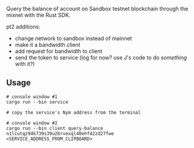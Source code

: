 Query the balance of account on Sandbox testnet blockchain through the mixnet with the Rust SDK.

[//]: # (_Laying the groundwork for upcoming pt2: generating a bandwidth credential._)
pt2 additions: 
- change network to sandbox instead of mainnet 
- make it a bandwidth client 
- add request for bandwidth to client 
- send the token to service (log for now? use J's code to do _something_ with it?)

## Usage
```
# console window #1
cargo run --bin service

# copy the service's Nym address from the terminal

# console window #2
cargo run --bin client query-balance n1lcutqz94k739s39u26rvexql40ehf42zd27fwe <SERVICE_ADDRESS_FROM_CLIPBOARD>
```
